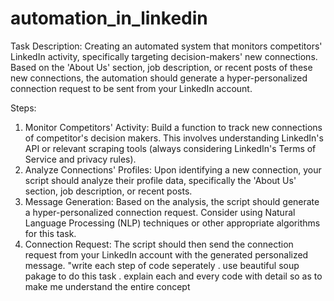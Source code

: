 # automation_in_linkedin
Task Description:
Creating an automated system that monitors competitors' LinkedIn activity,
specifically targeting decision-makers' new connections. Based on the 'About Us'
section, job description, or recent posts of these new connections, the automation
should generate a hyper-personalized connection request to be sent from your
LinkedIn account.

Steps:
1. Monitor Competitors' Activity: Build a function to track new connections of
competitor's decision makers. This involves understanding LinkedIn's API or
relevant scraping tools (always considering LinkedIn's Terms of Service and
privacy rules).
2. Analyze Connections' Profiles: Upon identifying a new connection, your script
should analyze their profile data, specifically the 'About Us' section, job
description, or recent posts.
3. Message Generation: Based on the analysis, the script should generate a
hyper-personalized connection request. Consider using Natural Language
Processing (NLP) techniques or other appropriate algorithms for this task.
4. Connection Request: The script should then send the connection request from
your LinkedIn account with the generated personalized message. "write each step of code seperately  . use beautiful soup pakage to do this task . explain each and every code with detail so as to make me understand the entire concept 
